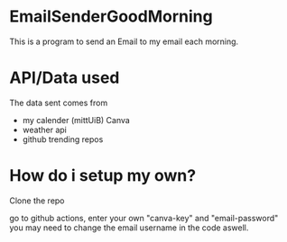 # EmailSenderGoodMorning

This is a program to send an Email to my email each morning.

# API/Data used

The data sent comes from 
- my calender (mittUiB) Canva
- weather api
- github trending repos

# How do i setup my own?

Clone the repo

go to github actions, enter your own "canva-key" and "email-password"
you may need to change the email username in the code aswell.
